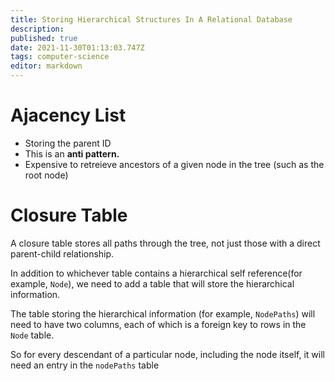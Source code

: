```yaml
---
title: Storing Hierarchical Structures In A Relational Database
description: 
published: true
date: 2021-11-30T01:13:03.747Z
tags: computer-science
editor: markdown
---
```


# Ajacency List
* Storing the parent ID
* This is an **anti pattern.** 
* Expensive to retreieve ancestors of a given node in the tree (such as the root node)
# Closure Table
A closure table stores all paths through the tree, not just those with a direct parent-child relationship.

In addition to whichever table contains a hierarchical self reference(for example, `Node`), we need to add a table that will store the hierarchical information.

The table storing the hierarchical information (for example, `NodePaths`) will need to have two columns, each of which is a foreign key to rows in the `Node` table.

So for every descendant of a particular node, including the node itself, it will need an entry in the `nodePaths` table